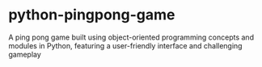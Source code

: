 # python-pingpong-game
A ping pong game built using object-oriented programming concepts and modules in Python, featuring a user-friendly interface and challenging gameplay
